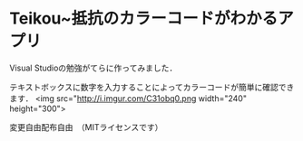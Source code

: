 # Teikou~抵抗のカラーコードがわかるアプリ
Visual Studioの勉強がてらに作ってみました．

テキストボックスに数字を入力することによってカラーコードが簡単に確認できます．
<img src="http://i.imgur.com/C31obq0.png width="240" height="300">

変更自由配布自由　（MITライセンスです）
